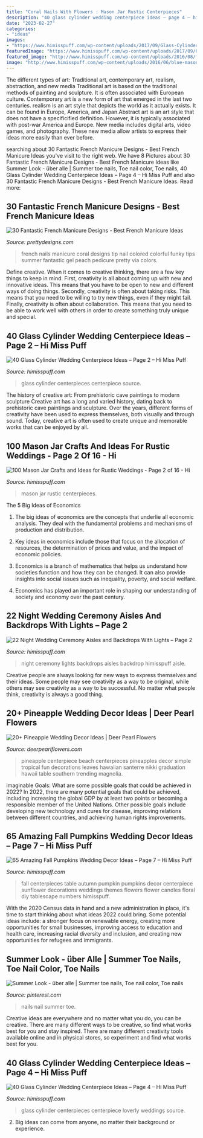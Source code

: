 ```yaml
---
title: "Coral Nails With Flowers : Mason Jar Rustic Centerpieces"
description: "40 glass cylinder wedding centerpiece ideas – page 4 – hi miss puff"
date: "2023-02-27"
categories:
- "ideas"
images:
- "https://www.himisspuff.com/wp-content/uploads/2017/09/Glass-Cylinders-Wedding-Centerpieces-15.jpg"
featuredImage: "https://www.himisspuff.com/wp-content/uploads/2017/09/Glass-Cylinders-Wedding-Centerpieces-15.jpg"
featured_image: "http://www.himisspuff.com/wp-content/uploads/2016/08/fall-wedding-table-centerpieces.jpg"
image: "http://www.himisspuff.com/wp-content/uploads/2016/06/blue-mason-jar-centerpieces.jpg"
---
```



The different types of art: Traditional art, contemporary art, realism, abstraction, and new media
Traditional art is based on the traditional methods of painting and sculpture. It is often associated with European culture. Contemporary art is a new form of art that emerged in the last two centuries. realism is an art style that depicts the world as it actually exists. It can be found in Europe, America, and Japan.Abstract art is an art style that does not have a specificified definition. However, it is typically associated with post-war America and Europe. New media includes digital arts, video games, and photography. These new media allow artists to express their ideas more easily than ever before.

	

		
searching about 30 Fantastic French Manicure Designs - Best French Manicure Ideas you've visit to the right web. We have 8 Pictures about 30 Fantastic French Manicure Designs - Best French Manicure Ideas like Summer Look - über alle | Summer toe nails, Toe nail color, Toe nails, 40 Glass Cylinder Wedding Centerpiece Ideas – Page 4 – Hi Miss Puff and also 30 Fantastic French Manicure Designs - Best French Manicure Ideas. Read more:
		
    
## 30 Fantastic French Manicure Designs - Best French Manicure Ideas

<img loading=lazy src="http://www.prettydesigns.com/wp-content/uploads/2014/07/Coral-French-Nails.jpg" onerror="this.onerror=null;this.src='https://tse3.mm.bing.net/th?id=OIP.luC_yBlmfqd4Wkbq8f6NVgHaKE&amp;pid=15.1';" alt="30 Fantastic French Manicure Designs - Best French Manicure Ideas">

_Source: prettydesigns.com_

>french nails manicure coral designs tip nail colored colorful funky tips summer fantastic gel peach pedicure pretty via colors. 

	

Define creative.
When it comes to creative thinking, there are a few key things to keep in mind. First, creativity is all about coming up with new and innovative ideas. This means that you have to be open to new and different ways of doing things. Secondly, creativity is often about taking risks. This means that you need to be willing to try new things, even if they might fail. Finally, creativity is often about collaboration. This means that you need to be able to work well with others in order to create something truly unique and special.

    
## 40 Glass Cylinder Wedding Centerpiece Ideas – Page 2 – Hi Miss Puff

<img loading=lazy src="https://www.himisspuff.com/wp-content/uploads/2017/09/Glass-Cylinders-Wedding-Centerpieces-15.jpg" onerror="this.onerror=null;this.src='https://tse3.mm.bing.net/th?id=OIP.wXoS0xviKJz83dP3hkTYgQHaKS&amp;pid=15.1';" alt="40 Glass Cylinder Wedding Centerpiece Ideas – Page 2 – Hi Miss Puff">

_Source: himisspuff.com_

>glass cylinder centerpieces centerpiece source. 

	

The history of creative art: From prehistoric cave paintings to modern sculpture
Creative art has a long and varied history, dating back to prehistoric cave paintings and sculpture. Over the years, different forms of creativity have been used to express themselves, both visually and through sound. Today, creative art is often used to create unique and memorable works that can be enjoyed by all.

    
## 100 Mason Jar Crafts And Ideas For Rustic Weddings - Page 2 Of 16 - Hi

<img loading=lazy src="http://www.himisspuff.com/wp-content/uploads/2016/06/blue-mason-jar-centerpieces.jpg" onerror="this.onerror=null;this.src='https://tse1.mm.bing.net/th?id=OIP.neDUIr_R_vytPW7Cc8RC5QHaLH&amp;pid=15.1';" alt="100 Mason Jar Crafts and Ideas for Rustic Weddings - Page 2 of 16 - Hi">

_Source: himisspuff.com_

>mason jar rustic centerpieces. 

	

The 5 Big Ideas of Economics
1. The big ideas of economics are the concepts that underlie all economic analysis. They deal with the fundamental problems and mechanisms of production and distribution.
2. Key ideas in economics include those that focus on the allocation of resources, the determination of prices and value, and the impact of economic policies.

3. Economics is a branch of mathematics that helps us understand how societies function and how they can be changed. It can also provide insights into social issues such as inequality, poverty, and social welfare.

4. Economics has played an important role in shaping our understanding of society and economy over the past century.

    
## 22 Night Wedding Ceremony Aisles And Backdrops With Lights – Page 2

<img loading=lazy src="https://www.himisspuff.com/wp-content/uploads/2020/02/Night-wedding-ceremony-aisle-and-backdrop-ideas3-1.jpg" onerror="this.onerror=null;this.src='https://tse2.mm.bing.net/th?id=OIP.vbo9oANNVubXYJJYZUwOCgHaQS&amp;pid=15.1';" alt="22 Night Wedding Ceremony Aisles and Backdrops With Lights – Page 2">

_Source: himisspuff.com_

>night ceremony lights backdrops aisles backdrop himisspuff aisle. 

	

Creative people are always looking for new ways to express themselves and their ideas. Some people may see creativity as a way to be original, while others may see creativity as a way to be successful. No matter what people think, creativity is always a good thing.

    
## 20+ Pineapple Wedding Decor Ideas | Deer Pearl Flowers

<img loading=lazy src="http://www.deerpearlflowers.com/wp-content/uploads/2015/07/pineapple-beach-wedding-centerpieces.jpg" onerror="this.onerror=null;this.src='https://tse3.mm.bing.net/th?id=OIP.ffwlTFGLjCP6AXRLrnKPIQHaLH&amp;pid=15.1';" alt="20+ Pineapple Wedding Decor Ideas | Deer Pearl Flowers">

_Source: deerpearlflowers.com_

>pineapple centerpiece beach centerpieces pineapples decor simple tropical fun decorations leaves hawaiian santerre nikki graduation hawaii table southern trending magnolia. 

	

imaginable Goals: What are some possible goals that could be achieved in 2022?
In 2022, there are many potential goals that could be achieved, including increasing the global GDP by at least two points or becoming a responsible member of the United Nations. Other possible goals include developing new technology and cures for disease, improving relations between different countries, and achieving human rights improvements.

    
## 65 Amazing Fall Pumpkins Wedding Decor Ideas – Page 7 – Hi Miss Puff

<img loading=lazy src="http://www.himisspuff.com/wp-content/uploads/2016/08/fall-wedding-table-centerpieces.jpg" onerror="this.onerror=null;this.src='https://tse3.mm.bing.net/th?id=OIP.WMk81Jnld2AOc4XjjwmWBwHaLH&amp;pid=15.1';" alt="65 Amazing Fall Pumpkins Wedding Decor Ideas – Page 7 – Hi Miss Puff">

_Source: himisspuff.com_

>fall centerpieces table autumn pumpkin pumpkins decor centerpiece sunflower decorations weddings themes flowers flower candles floral diy tablescape numbers himisspuff. 

	

With the 2020 Census data in hand and a new administration in place, it's time to start thinking about what ideas 2022 could bring. Some potential ideas include: a stronger focus on renewable energy, creating more opportunities for small businesses, improving access to education and health care, increasing racial diversity and inclusion, and creating new opportunities for refugees and immigrants.

    
## Summer Look - über Alle | Summer Toe Nails, Toe Nail Color, Toe Nails

<img loading=lazy src="https://i.pinimg.com/736x/7e/4c/5d/7e4c5d1b8a0c2b49958f94ebf36d0127.jpg" onerror="this.onerror=null;this.src='https://tse2.mm.bing.net/th?id=OIP.OinyL1jViDo19h6lRBbEfQHaJ3&amp;pid=15.1';" alt="Summer Look - über alle | Summer toe nails, Toe nail color, Toe nails">

_Source: pinterest.com_

>nails nail summer toe. 

	

Creative ideas are everywhere and no matter what you do, you can be creative. There are many different ways to be creative, so find what works best for you and stay inspired. There are many different creativity tools available online and in physical stores, so experiment and find what works best for you.

    
## 40 Glass Cylinder Wedding Centerpiece Ideas – Page 4 – Hi Miss Puff

<img loading=lazy src="https://www.himisspuff.com/wp-content/uploads/2017/09/Glass-Cylinders-Wedding-Centerpieces-21.jpg" onerror="this.onerror=null;this.src='https://tse3.mm.bing.net/th?id=OIP.6zkKi9ezSfOgxu7G4REVCQHaKX&amp;pid=15.1';" alt="40 Glass Cylinder Wedding Centerpiece Ideas – Page 4 – Hi Miss Puff">

_Source: himisspuff.com_

>glass cylinder centerpieces centerpiece loverly weddings source. 

	

2. Big ideas can come from anyone, no matter their background or experience.


